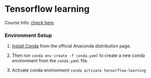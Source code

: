 # Tensorflow learning

Course Info: [check here]('course-link.txt')

### Environment Setup

1. [Install Conda](https://docs.anaconda.com/anaconda/install/) from the official Anaconda distribution page.

2. Then run `conda env create -f conda.yaml` to create a new conda environment from the `conda.yaml` file.

3. Activate conda environment `conda activate tensorflow-learning`
